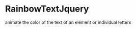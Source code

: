 RainbowTextJquery
=================

animate the color of the text of an element or individual letters
